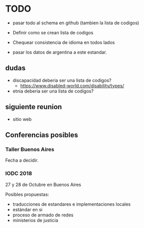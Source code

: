# TODO

- pasar todo al schema en github (tambien la lista de codigos)

- Definir como se crean lista de codigos
- Chequear consistencia de idioma en todos lados
- pasar los datos de argentina a este estandar.

## dudas

- discapacidad deberia ser una lista de codigos? 
    - https://www.disabled-world.com/disability/types/
- etnia deberia ser una lista de codigos?

## siguiente reunion

- sitio web

## Conferencias posibles

### Taller Buenos Aires

Fecha a decidir.

### IODC 2018

27 y 28 de Octubre en Buenos Aires

Posibles propuestas:

* traducciones de estandares e implementaciones locales
* estándar en si
* proceso de armado de redes
* ministerios de justicia

